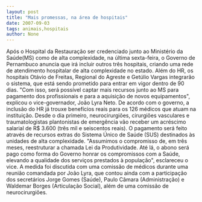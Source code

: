 ```yaml
---
layout: post
title: "Mais promessas, na área de hospitais"
date: 2007-09-03
tags: animais,hospitais
author: None
---
```


Ap&oacute;s o Hospital da Restaura&ccedil;&atilde;o ser credenciado junto ao Minist&eacute;rio da Sa&uacute;de(MS) como de alta complexidade, na &uacute;ltima sexta-feira, o Governo de Pernambuco anuncia que ir&aacute; incluir outros tr&ecirc;s hospitais, criando uma rede de atendimento hospitalar de alta complexidade no estado. Al&eacute;m do HR, os hospitais Ot&aacute;vio de Freitas, Regional do Agreste e Get&uacute;lio Vargas integrar&atilde;o o sistema, que est&aacute; sendo prometido para entrar em vigor dentro de 90 dias. 
&quot;Com isso, ser&aacute; poss&iacute;vel captar mais recursos junto ao MS para pagamento dos profissionais e para a aquisi&ccedil;&atilde;o de novos equipamentos&quot;, explicou o vice-governador, Jo&atilde;o Lyra Neto. 
De acordo com o governo, a inclus&atilde;o do HR j&aacute; trouxe benef&iacute;cios reais para os 126 m&eacute;dicos que atuam na institui&ccedil;&atilde;o. Desde o dia primeiro, neurocirurgi&otilde;es, cirurgi&otilde;es vasculares e traumatologistas plantonistas de emerg&ecirc;ncia v&atilde;o receber um acr&eacute;scimo salarial de R$ 3.600 (tr&ecirc;s mil e seiscentos reais). O pagamento ser&aacute; feito atrav&eacute;s de recursos extras do Sistema &Uacute;nico de Sa&uacute;de (SUS) destinados &agrave;s unidades de alta complexidade. 
&quot;Assumimos o compromisso de, em tr&ecirc;s meses, reestruturar a chamada Lei da Produtividade. At&eacute; l&aacute;, o abono ser&aacute; pago como forma do Governo honrar os compromissos com a Sa&uacute;de, elevando a qualidade dos servi&ccedil;os prestados &agrave; popula&ccedil;&atilde;o&quot;, esclareceu o vice. 
A medida foi discutida com uma comiss&atilde;o de m&eacute;dicos durante uma reuni&atilde;o comandada por Jo&atilde;o Lyra, que contou ainda com a participa&ccedil;&atilde;o dos secret&aacute;rios Jorge Gomes (Sa&uacute;de), Paulo C&acirc;mara (Administra&ccedil;&atilde;o) e Waldemar Borges (Articula&ccedil;&atilde;o Social), al&eacute;m de uma comiss&atilde;o de neurocirurgi&otilde;es. 